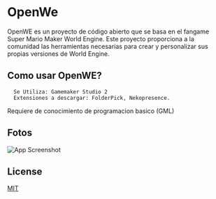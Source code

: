 
# OpenWe

OpenWE  es un proyecto de código abierto que se basa en el fangame Super Mario Maker World Engine. Este proyecto proporciona a la comunidad las herramientas necesarias para crear y personalizar sus propias versiones de World Engine.




## Como usar OpenWE?


```http
  Se Utiliza: Gamemaker Studio 2
  Extensiones a descargar: FolderPick, Nekopresence.
```

Requiere de conocimiento de programacion basico (GML)


## Fotos

![App Screenshot](https://cdn.discordapp.com/attachments/1184254613982019625/1194707101931536484/image.png?ex=65b154b1&is=659edfb1&hm=0aab29b718934dacbc2b8a96c2b31108b66d21dd02560accfaeba196325c22da&)


## License

[MIT](https://raw.githubusercontent.com/teamdigitale/licenses/master/AGPL-3.0-or-later)

